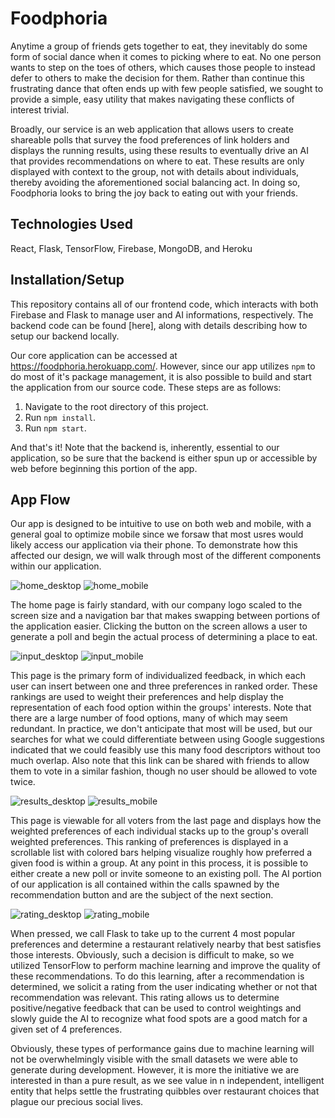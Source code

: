 # Foodphoria

Anytime a group of friends gets together to eat, they inevitably do some form of social dance when it comes to picking where to eat. No one person wants to step on the toes of others, which causes those people to instead defer to others to make the decision for them. Rather than continue this frustrating dance that often ends up with few people satisfied, we sought to provide a simple, easy utility that makes navigating these conflicts of interest trivial.

Broadly, our service is an web application that allows users to create shareable polls that survey the food preferences of link holders and displays the running results, using these results to eventually drive an AI that provides recommendations on where to eat. These results are only displayed with context to the group, not with details about individuals, thereby avoiding the aforementioned social balancing act. In doing so, Foodphoria looks to bring the joy back to eating out with your friends.

## Technologies Used
React, Flask, TensorFlow, Firebase, MongoDB, and Heroku

## Installation/Setup

This repository contains all of our frontend code, which interacts with both Firebase and Flask to manage user and AI informations, respectively. The backend code can be found [here], along with details describing how to setup our backend locally. 

Our core application can be accessed at https://foodphoria.herokuapp.com/. However, since our app utilizes `npm` to do most of it's package management, it is also possible to build and start the application from our source code. These steps are as follows:

1) Navigate to the root directory of this project.
2) Run `npm install`.
3) Run `npm start`.

And that's it! Note that the backend is, inherently, essential to our application, so be sure that the backend is either spun up or accessible by web before beginning this portion of the app.

## App Flow

Our app is designed to be intuitive to use on both web and mobile, with a general goal to optimize mobile since we forsaw that most usres would likely access our application via their phone. To demonstrate how this affected our design, we will walk through most of the different components within our application.

![home_desktop](/src/Photos/home_desktop.png) ![home_mobile](/src/Photos/home_mobile.png)

The home page is fairly standard, with our company logo scaled to the screen size and a navigation bar that makes swapping between portions of the application easier. Clicking the button on the screen allows a user to generate a poll and begin the actual process of determining a place to eat.

![input_desktop](/src/Photos/input_desktop.png) ![input_mobile](/src/Photos/input_mobile.png)

This page is the primary form of individualized feedback, in which each user can insert between one and three preferences in ranked order. These rankings are used to weight their preferences and help display the representation of each food option within the groups' interests. Note that there are a large number of food options, many of which may seem redundant. In practice, we don't anticipate that most will be used, but our searches for what we could differentiate between using Google suggestions indicated that we could feasibly use this many food descriptors without too much overlap. Also note that this link can be shared with friends to allow them to vote in a similar fashion, though no user should be allowed to vote twice.

![results_desktop](/src/Photos/results_desktop.png) ![results_mobile](/src/Photos/results_mobile.png)

This page is viewable for all voters from the last page and displays how the weighted preferences of each individual stacks up to the group's overall weighted preferences. This ranking of preferences is displayed in a scrollable list with colored bars helping visualize roughly how preferred a given food is within a group. At any point in this process, it is possible to either create a new poll or invite someone to an existing poll. The AI portion of our application is all contained within the calls spawned by the recommendation button and are the subject of the next section.

![rating_desktop](/src/Photos/rating_desktop.png) ![rating_mobile](/src/Photos/rating_mobile.png)

When pressed, we call Flask to take up to the current 4 most popular preferences and determine a restaurant relatively nearby that best satisfies those interests. Obviously, such a decision is difficult to make, so we utilized TensorFlow to perform machine learning and improve the quality of these recommendations. To do this learning, after a recommendation is determined, we solicit a rating from the user indicating whether or not that recommendation was relevant. This rating allows us to determine positive/negative feedback that can be used to control weightings and slowly guide the AI to recognize what food spots are a good match for a given set of 4 preferences.

Obviously, these types of performance gains due to machine learning will not be overwhelmingly visible with the small datasets we were able to generate during development. However, it is more the initiative we are interested in than a pure result, as we see value in n independent, intelligent entity that helps settle the frustrating quibbles over restaurant choices that plague our precious social lives.



